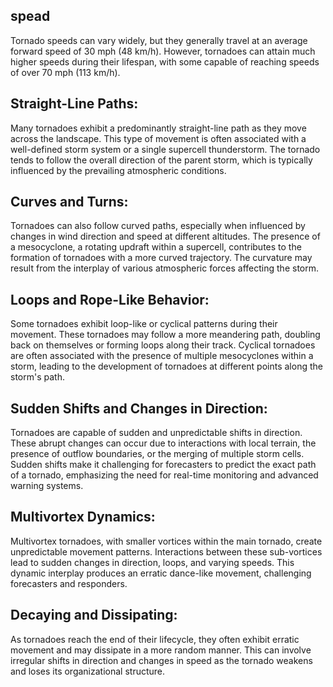## spead
Tornado speeds can vary widely, but they generally travel at an average forward speed of 30 mph (48 km/h). However, tornadoes can attain much higher speeds during their lifespan, with some capable of reaching speeds of over 70 mph (113 km/h).

## Straight-Line Paths:
Many tornadoes exhibit a predominantly straight-line path as they move across the landscape. This type of movement is often associated with a well-defined storm system or a single supercell thunderstorm. The tornado tends to follow the overall direction of the parent storm, which is typically influenced by the prevailing atmospheric conditions.

## Curves and Turns:
Tornadoes can also follow curved paths, especially when influenced by changes in wind direction and speed at different altitudes. The presence of a mesocyclone, a rotating updraft within a supercell, contributes to the formation of tornadoes with a more curved trajectory. The curvature may result from the interplay of various atmospheric forces affecting the storm.

## Loops and Rope-Like Behavior:
Some tornadoes exhibit loop-like or cyclical patterns during their movement. These tornadoes may follow a more meandering path, doubling back on themselves or forming loops along their track. Cyclical tornadoes are often associated with the presence of multiple mesocyclones within a storm, leading to the development of tornadoes at different points along the storm's path.

## Sudden Shifts and Changes in Direction:
Tornadoes are capable of sudden and unpredictable shifts in direction. These abrupt changes can occur due to interactions with local terrain, the presence of outflow boundaries, or the merging of multiple storm cells. Sudden shifts make it challenging for forecasters to predict the exact path of a tornado, emphasizing the need for real-time monitoring and advanced warning systems.

## Multivortex Dynamics:
Multivortex tornadoes, with smaller vortices within the main tornado, create unpredictable movement patterns. Interactions between these sub-vortices lead to sudden changes in direction, loops, and varying speeds. This dynamic interplay produces an erratic dance-like movement, challenging forecasters and responders.

## Decaying and Dissipating:
As tornadoes reach the end of their lifecycle, they often exhibit erratic movement and may dissipate in a more random manner. This can involve irregular shifts in direction and changes in speed as the tornado weakens and loses its organizational structure.